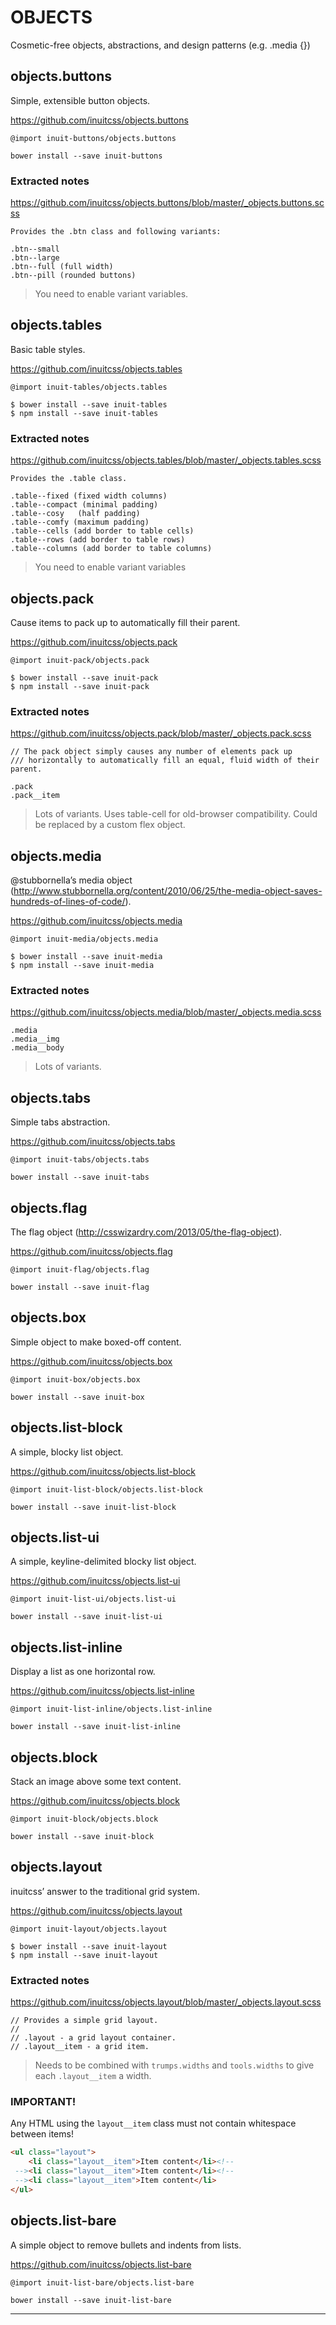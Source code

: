 # OBJECTS
Cosmetic-free objects, abstractions, and design patterns (e.g. .media {})

##  objects.buttons
Simple, extensible button objects.

<https://github.com/inuitcss/objects.buttons>
```
@import inuit-buttons/objects.buttons
```
```
bower install --save inuit-buttons
```
### Extracted notes
<https://github.com/inuitcss/objects.buttons/blob/master/_objects.buttons.scss>
```
Provides the .btn class and following variants:

.btn--small
.btn--large
.btn--full (full width)
.btn--pill (rounded buttons)
```
> You need to enable variant variables.


## objects.tables
Basic table styles.

<https://github.com/inuitcss/objects.tables>
```
@import inuit-tables/objects.tables
```
```
$ bower install --save inuit-tables
$ npm install --save inuit-tables
```
### Extracted notes
<https://github.com/inuitcss/objects.tables/blob/master/_objects.tables.scss>
```
Provides the .table class.

.table--fixed (fixed width columns)
.table--compact (minimal padding)
.table--cosy   (half padding)
.table--comfy (maximum padding)
.table--cells (add border to table cells)
.table--rows (add border to table rows)
.table--columns (add border to table columns)
```
> You need to enable variant variables

## objects.pack
Cause items to pack up to automatically fill their parent.

<https://github.com/inuitcss/objects.pack>
```
@import inuit-pack/objects.pack
```
```
$ bower install --save inuit-pack
$ npm install --save inuit-pack
```
### Extracted notes
<https://github.com/inuitcss/objects.pack/blob/master/_objects.pack.scss>
```
// The pack object simply causes any number of elements pack up
/// horizontally to automatically fill an equal, fluid width of their parent.

.pack
.pack__item
```
> Lots of variants.
> Uses table-cell for old-browser compatibility. Could be replaced by a custom flex object.

## objects.media
@stubbornella’s media object (<http://www.stubbornella.org/content/2010/06/25/the-media-object-saves-hundreds-of-lines-of-code/>).

<https://github.com/inuitcss/objects.media>
```
@import inuit-media/objects.media
```
```
$ bower install --save inuit-media
$ npm install --save inuit-media
```
### Extracted notes
<https://github.com/inuitcss/objects.media/blob/master/_objects.media.scss>
```
.media
.media__img
.media__body
```
> Lots of variants.

## objects.tabs
Simple tabs abstraction.

<https://github.com/inuitcss/objects.tabs>
```
@import inuit-tabs/objects.tabs
```
```
bower install --save inuit-tabs
```

## objects.flag
The flag object (<http://csswizardry.com/2013/05/the-flag-object>).

<https://github.com/inuitcss/objects.flag>
```
@import inuit-flag/objects.flag
```
```
bower install --save inuit-flag
```

## objects.box
Simple object to make boxed-off content.

<https://github.com/inuitcss/objects.box>
```
@import inuit-box/objects.box
```
```
bower install --save inuit-box
```

## objects.list-block
A simple, blocky list object.

<https://github.com/inuitcss/objects.list-block>
```
@import inuit-list-block/objects.list-block
```
```
bower install --save inuit-list-block
```

## objects.list-ui
A simple, keyline-delimited blocky list object.

https://github.com/inuitcss/objects.list-ui
```
@import inuit-list-ui/objects.list-ui
```
```
bower install --save inuit-list-ui
```

## objects.list-inline
Display a list as one horizontal row.

<https://github.com/inuitcss/objects.list-inline>
```
@import inuit-list-inline/objects.list-inline
```
```
bower install --save inuit-list-inline
```

## objects.block
Stack an image above some text content.

<https://github.com/inuitcss/objects.block>
```
@import inuit-block/objects.block
```
```
bower install --save inuit-block
```

## objects.layout
inuitcss’ answer to the traditional grid system.

<https://github.com/inuitcss/objects.layout>
```
@import inuit-layout/objects.layout
```
```
$ bower install --save inuit-layout
$ npm install --save inuit-layout
```
### Extracted notes
<https://github.com/inuitcss/objects.layout/blob/master/_objects.layout.scss>
```
// Provides a simple grid layout.
// 
// .layout - a grid layout container.
// .layout__item - a grid item.
```
> Needs to be combined with `trumps.widths` and `tools.widths` to give each `.layout__item` a width.

### IMPORTANT!
Any HTML using the `layout__item` class must not contain whitespace between items!
```html
<ul class="layout">
	<li class="layout__item">Item content</li><!--
 --><li class="layout__item">Item content</li><!--
 --><li class="layout__item">Item content</li>
</ul>
```


## objects.list-bare
A simple object to remove bullets and indents from lists.

<https://github.com/inuitcss/objects.list-bare>
```
@import inuit-list-bare/objects.list-bare
```
```
bower install --save inuit-list-bare
```

---
